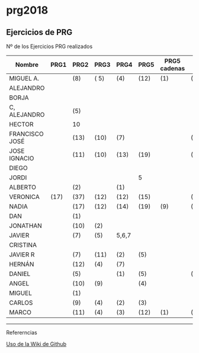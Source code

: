 # prg2018
## Ejercicios de PRG

Nº de los Ejercicios PRG realizados

| Nombre | PRG1 | PRG2 | PRG3 | PRG4 | PRG5 | PRG5 cadenas| PRG6 | PRG7 | PRG8 |
| ------ | ---- | ---- | ---- | ---- | ---- | ----------- | ---- | ---- | ---- |
| MIGUEL A. |   |  (8)|  ( 5)|  (4) | (12)  |       (1)      |    (6)  |      |      |
| ALEJANDRO |  |  |  |  |  |             |      |      |      |
| BORJA |  |  |  |  |  |             |      |      |      |
| C, ALEJANDRO | |(5) |  |  |  |             |      |      |      |
| HECTOR | |10  |  |  |  |             |      |      |      |
| FRANCISCO JOSÉ |  | (13)|(10) | (7)|  |             |   (6,7,8,10)   |      |      |
| JOSE IGNACIO | | (11)  | (10) |(13)  | (19) |  |  (6)    |      |      |
| DIEGO |  |  |  |  |  |             |      |      |      |
| JORDI| |  |  |  |  5|             |      |      |      |
| ALBERTO |  | (2) |  |(1)  ||             |      |      |      |
| VERONICA |(17) |(37)  |(12)  |(12)  |(15) |             |   (6)   |      |      |
| NADIA | | (17) | (12) | (14) | (19) | (9) | (8) | (3) |      |
| DAN |  | (1) |  |  |  |             |      |      |      |
| JONATHAN |  |(10)  | (2) |  |  |             |      |      |      |
| JAVIER | | (7)|(5) | 5,6,7 |  |             |      |      |      |
| CRISTINA |  |    |  |  |  |             |      |      |      |
| JAVIER R| | (7) |(11)  |(2)  | (5) |             |      |      |      |
| HERNÁN | | (12) |(4)  | (7) |  |   |      |      |      |
| DANIEL | | (5) |  | (1) |(5)|  |    (2)  |      |      |
| ANGEL |  | (10) | (9)|  | (4) |             |      |      |      |
| MIGUEL |  | (1) |  |  |  |             |      |      |      |
| CARLOS |  |(9) |(4)  |(2)  |(3)  |             |      |      |      |
| MARCO |  |(11)  | (4) |(3) |(12) |     (1)       |   (4)   |      |      |

***
Refererncias

[Uso de la Wiki de Github](https://www.adictosaltrabajo.com/tutoriales/github-wiki/)
